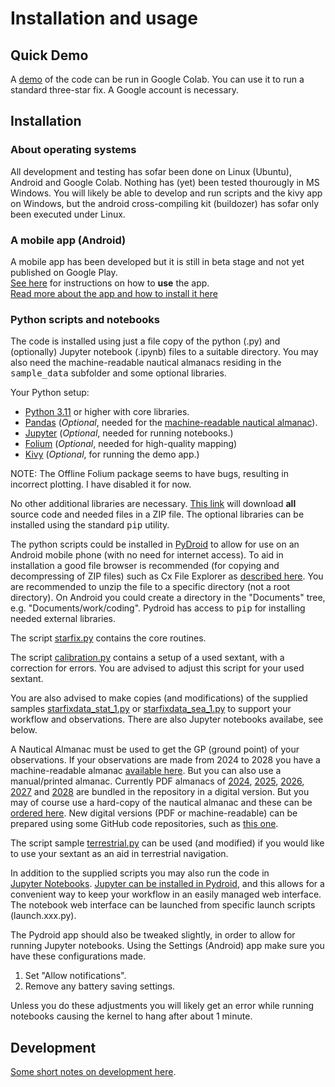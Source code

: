 <!---
    © August Linnman, 2025, email: august@linnman.net
    MIT License (see LICENSE file)
-->

# Installation and usage

## Quick Demo

A
[demo](https://colab.research.google.com/drive/1bZt35-P6aiPlKWktyXgU3he6Di_N-PpA)
of the code can be run in Google Colab. You can use it to run a standard
three-star fix. A Google account is necessary.

## Installation

### About operating systems

All development and testing has sofar been done on Linux (Ubuntu),
Android and Google Colab.
Nothing has (yet) been tested thourougly in MS Windows. You will likely be able
to develop and run scripts and the kivy app on Windows,
but the android cross-compiling kit
(buildozer) has sofar only been executed under Linux.

### A mobile app (Android)

A mobile app has been developed but it is still in beta stage and not
yet published on Google Play.<br>
[See here](APPDOC.md) for instructions on how to **use** the app.<br>
[Read more about the app and how to install it here](DEVELOPMENT.md#apps)

### Python scripts and notebooks

The code is installed using just a file copy of the python (.py)
and (optionally) Jupyter notebook (.ipynb) files to a suitable directory.
You may also need the machine-readable nautical almanacs residing in the
<tt>sample_data</tt> subfolder and some optional libraries.

Your Python setup:

* [Python 3.11](https://www.python.org/downloads/release/python-3110/)
or higher with core libraries.
* [Pandas](https://pandas.pydata.org/)
(*Optional*, needed for the
[machine-readable nautical almanac](README.md#mr)).
* [Jupyter](https://jupyter.org/) (*Optional*, needed for running notebooks.)
* [Folium](https://github.com/python-visualization/folium)
(*Optional*, needed for high-quality mapping)
* [Kivy](https://kivy.org/)
(*Optional*, for running the demo app.)

NOTE: The Offline Folium package seems to have bugs,
resulting in incorrect plotting.
I have disabled it for now.

No other additional libraries are necessary.
[This link](https://github.com/alinnman/celestial-navigation/archive/refs/heads/main.zip)
will download **all** source code and needed files in a ZIP file.
The optional libraries can be installed using the standard <tt>pip</tt> utility.

The python scripts could be installed in
[PyDroid](https://play.google.com/store/apps/details?id=ru.iiec.pydroid3)
to allow for use on an Android mobile phone
(with no need for internet access).
To aid in installation a good file browser is recommended
(for copying and decompressing of ZIP files) such as Cx File Explorer as
[described&nbsp;here](https://play.google.com/store/apps/details?id=com.cxinventor.file.explorer&pcampaignid=web_share).
You are recommended to unzip the file to a specific directory
(not a root directory).
On Android you could create a directory in the "Documents" tree,
e.g. "Documents/work/coding".
Pydroid has access to <tt>pip</tt>
for installing needed external libraries.

The script [starfix.py](starfix.py) contains the core routines.

The script [calibration.py](calibration.py) contains a setup of a used sextant,
with a correction for errors.
You are advised to adjust this script for your used sextant.

You are also advised to make copies (and modifications) of the supplied samples
[starfixdata_stat_1.py](starfixdata_stat_1.py)
or [starfixdata_sea_1.py](starfixdata_sea_1.py)
to support your workflow and observations.
There are also Jupyter notebooks availabe, see below.

A Nautical Almanac must be used to get the GP (ground point) of
your observations. If your observations are made from 2024 to 2028
you have a machine-readable almanac [available here](./sample_data).
But you can also use a manual/printed almanac.
Currently PDF almanacs of [2024](nautical_almanacs/NAmod(A4)_2024.pdf),
[2025](nautical_almanacs/NAmod(A4)_2025.pdf),
[2026](nautical_almanacs/NAmod(A4)_2026.pdf),
[2027](nautical_almanacs/NAmod(A4)_2027.pdf)
and [2028](nautical_almanacs/NAmod(A4)_2028.pdf)
are bundled in the repository in a digital version.
But you may of course use a hard-copy of the nautical almanac and
these can be
[ordered&nbsp;here](https://www.amazon.com/s?i=stripbooks&rh=p_27%3AU.K.+Hydrographic&s=relevancerank&text=U.K.+Hydrographic&ref=dp_byline_sr_book_1).
New digital versions (PDF or machine-readable)
can be prepared using some GitHub code repositories,
such as [this one](https://github.com/alinnman/SkyAlmanac-Py3).

The script sample [terrestrial.py](terrestrial.py)
can be used (and modified) if you would like to use your sextant as an aid in
terrestrial navigation.

In addition to the supplied scripts you may also run the code in
[Jupyter&nbsp;Notebooks](https://en.wikipedia.org/wiki/Project_Jupyter#Jupyter_Notebook).
[Jupyter&nbsp;can&nbsp;be&nbsp;installed&nbsp;in&nbsp;Pydroid](https://www.codementor.io/@olalekanrahman/how-to-access-jupyter-notebook-on-pydroid-1ckw13mtgz),
and this allows for a convenient way to keep your workflow in an easily
managed web interface. The notebook web interface can be launched from specific
launch scripts (launch.xxx.py).

The Pydroid app should also
be tweaked slightly, in order to allow for running Jupyter notebooks. Using
the Settings (Android) app make sure you have these configurations made.

1. Set "Allow notifications".
1. Remove any battery saving settings.

Unless you do these adjustments you will likely get an error while running
notebooks causing the kernel to hang after about 1 minute.

## Development

[Some short notes on development here](DEVELOPMENT.md).
